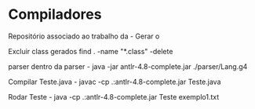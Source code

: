 # Compiladores
Repositório associado ao trabalho da - Gerar o 

Excluir class gerados
    find . -name "*.class" -delete

parser dentro da parser
    - java -jar antlr-4.8-complete.jar ./parser/Lang.g4

Compilar Teste.java
    - javac -cp .:antlr-4.8-complete.jar Teste.java

Rodar Teste
    - java -cp .:antlr-4.8-complete.jar Teste exemplo1.txt 
